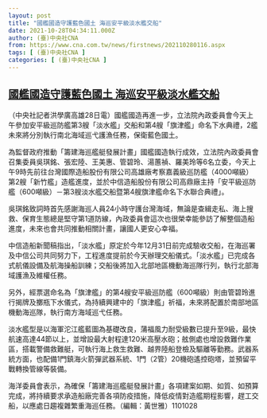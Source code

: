 ```yaml
---
layout: post
title: "國艦國造守護藍色國土 海巡安平級淡水艦交船"
date: 2021-10-28T04:34:11.000Z
author: (臺)中央社CNA
from: https://www.cna.com.tw/news/firstnews/202110280116.aspx
tags: [ (臺)中央社CNA ]
categories: [ (臺)中央社CNA ]
---
```

<!--1635395651000-->
[國艦國造守護藍色國土 海巡安平級淡水艦交船](https://www.cna.com.tw/news/firstnews/202110280116.aspx)
------

<div>
<div></div><div><p>（中央社記者洪學廣高雄28日電）國艦國造再進一步，立法院內政委員會今天上午參加安平級巡防艦第3艘「淡水艦」交船和第4艘「旗津艦」命名下水典禮，2艦未來將分別執行南北海域巡弋護漁任務，保衛藍色國土。</p><p>為監督政府推動「籌建海巡艦艇發展計畫」國艦國造執行成效，立法院內政委員會召集委員吳琪銘、張宏陸、王美惠、管碧玲、湯蕙禎、羅美玲等6名立委，今天上午9時先前往台灣國際造船股份有限公司高雄廠考察嘉義級巡防艦（4000噸級）第2艘「新竹艦」造艦進度，並於中信造船股份有限公司高鼎廠主持「安平級巡防艦（600噸級）－第3艘淡水艦交船暨第4艘旗津艦命名下水聯合典禮」。</p><p>吳琪銘致詞時首先感謝海巡人員24小時守護台灣海域，無論是查緝走私、海上搜救、保育生態總是堅守第1道防線，內政委員會這次也很榮幸能參訪了解整個造船進度，未來也會共同推動相關計畫，讓國人更安心幸福。</p><p>中信造船新聞稿指出，「淡水艦」原定於今年12月31日前完成驗收交船，在海巡署及中信公司共同努力下，工程進度提前於今天辦理交船儀式。「淡水艦」已完成各式航儀設備及航海操船訓練；交船後將加入北部地區機動海巡隊行列，執行北部海域護漁及維權任務。</p><p>另外，經票選命名為「旗津艦」的第4艘安平級巡防艦（600噸級）則由管碧玲進行揭牌及擲瓶下水儀式，為持續興建中的「旗津艦」祈福，未來將配置於南部地區機動海巡隊，執行南方海域巡弋任務。</p><p>淡水艦型是以海軍沱江艦藍圖為基礎改良，蒲福風力耐受級數已提升至9級，最快航速高達44節以上，並增設最大射程達120米高壓水砲；舷側處也增設救難作業區，搭載警備救難艇，可執行海上救生救難、越界陸船登檢及驅離等勤務。武器系統方面，也配備1門鎮海火箭彈武器系統、1門（2管）20機砲遙控砲塔，並預留平戰轉換管線等裝備。</p><p>海洋委員會表示，為確保「籌建海巡艦艇發展計畫」各項建案如期、如質、如預算完成，將持續要求承造船廠完善各項防疫措施，降低疫情對造艦期程影響，趕工交船，以應處日趨複雜繁重海巡任務。（編輯：黃世雅）1101028</p></div>
</div>
